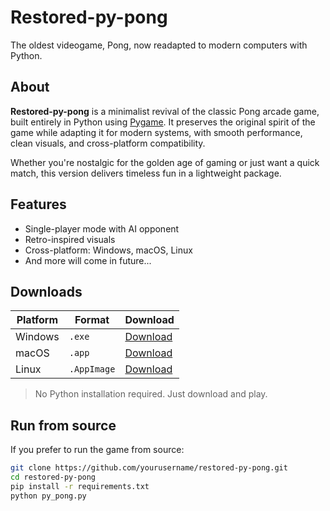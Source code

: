 # Restored-py-pong

The oldest videogame, Pong, now readapted to modern computers with Python.

## About

**Restored-py-pong** is a minimalist revival of the classic Pong arcade game, built entirely in Python using [Pygame](https://www.pygame.org/). It preserves the original spirit of the game while adapting it for modern systems, with smooth performance, clean visuals, and cross-platform compatibility.

Whether you're nostalgic for the golden age of gaming or just want a quick match, this version delivers timeless fun in a lightweight package.

## Features

- Single-player mode with AI opponent
- Retro-inspired visuals
- Cross-platform: Windows, macOS, Linux
- And more will come in future...

## Downloads

| Platform | Format     | Download                                                                                       |
|----------|------------|------------------------------------------------------------------------------------------------|
| Windows  | `.exe`     | [Download](https://github.com/Buildercgr/Restored-py-pong/releases/download/v1.0.0/PyPong.exe) |
| macOS    | `.app`     | [Download](https://github.com/Buildercgr/Restored-py-pong/releases/download/v1.0.0/PyPong.app)           |
| Linux    | `.AppImage`| [Download](https://github.com/Buildercgr/Restored-py-pong/releases/download/v1.0.0/PyPong.AppImage)      |


> No Python installation required. Just download and play.

## Run from source

If you prefer to run the game from source:

```bash
git clone https://github.com/yourusername/restored-py-pong.git
cd restored-py-pong
pip install -r requirements.txt
python py_pong.py
```
